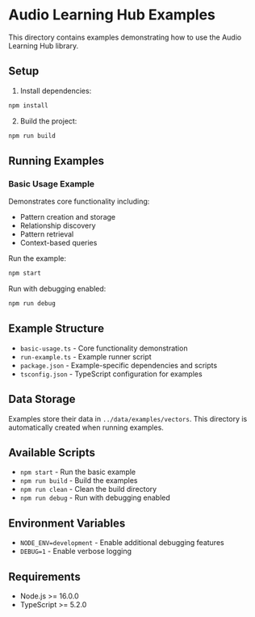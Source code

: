 # Audio Learning Hub Examples

This directory contains examples demonstrating how to use the Audio Learning Hub library.

## Setup

1. Install dependencies:
```bash
npm install
```

2. Build the project:
```bash
npm run build
```

## Running Examples

### Basic Usage Example
Demonstrates core functionality including:
- Pattern creation and storage
- Relationship discovery
- Pattern retrieval
- Context-based queries

Run the example:
```bash
npm start
```

Run with debugging enabled:
```bash
npm run debug
```

## Example Structure

- `basic-usage.ts` - Core functionality demonstration
- `run-example.ts` - Example runner script
- `package.json` - Example-specific dependencies and scripts
- `tsconfig.json` - TypeScript configuration for examples

## Data Storage

Examples store their data in `../data/examples/vectors`. This directory is automatically created when running examples.

## Available Scripts

- `npm start` - Run the basic example
- `npm run build` - Build the examples
- `npm run clean` - Clean the build directory
- `npm run debug` - Run with debugging enabled

## Environment Variables

- `NODE_ENV=development` - Enable additional debugging features
- `DEBUG=1` - Enable verbose logging

## Requirements

- Node.js >= 16.0.0
- TypeScript >= 5.2.0